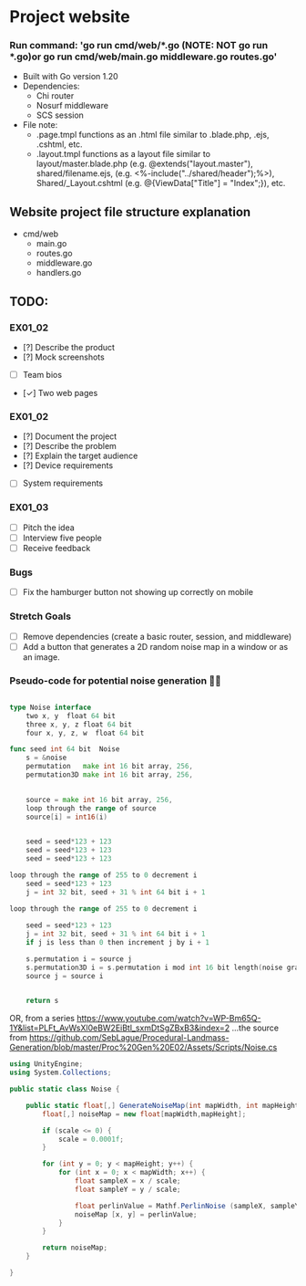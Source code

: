 # Project website
### Run command: 'go run cmd/web/*.go (NOTE: NOT go run *.go)or go run cmd/web/main.go middleware.go routes.go'
- Built with Go version 1.20
- Dependencies:
    * Chi router
    * Nosurf middleware
    * SCS session
- File note: 
    * .page.tmpl functions as an .html file similar to .blade.php, .ejs, .cshtml, etc.
    * .layout.tmpl functions as a layout file similar to layout/master.blade.php (e.g. @extends("layout.master"), shared/filename.ejs, (e.g. <%-include("../shared/header");%>), Shared/_Layout.cshtml (e.g. @{ViewData["Title"] = "Index";}), etc.

## Website project file structure explanation
- cmd/web
	* main.go
	* routes.go
	* middleware.go
	* handlers.go

## TODO:

### EX01_02
- [?] Describe the product
- [?] Mock screenshots
- [ ] Team bios
- [✓] Two web pages

### EX01_02
- [?] Document the project
- [?] Describe the problem
- [?] Explain the target audience
- [?] Device requirements
- [ ] System requirements
  
### EX01_03
- [ ] Pitch the idea
- [ ] Interview five people
- [ ] Receive feedback

### Bugs
- [ ] Fix the hamburger button not showing up correctly on mobile

### Stretch Goals
- [ ] Remove dependencies (create a basic router, session, and middleware)
- [ ] Add a button that generates a 2D random noise map in a window or as an image.

### Pseudo-code for potential noise generation 🤷‍♂️
```go

type Noise interface 
	two x, y  float 64 bit
	three x, y, z float 64 bit
	four x, y, z, w  float 64 bit

func seed int 64 bit  Noise 
	s = &noise
	permutation	  make int 16 bit array, 256,
	permutation3D make int 16 bit array, 256,
	

	source = make int 16 bit array, 256,
	loop through the range of source
	source[i] = int16(i)
	

	seed = seed*123 + 123
	seed = seed*123 + 123
	seed = seed*123 + 123

loop through the range of 255 to 0 decrement i
	seed = seed*123 + 123
    j = int 32 bit, seed + 31 % int 64 bit i + 1

loop through the range of 255 to 0 decrement i
	
	seed = seed*123 + 123
    j = int 32 bit, seed + 31 % int 64 bit i + 1
    if j is less than 0 then increment j by i + 1

	s.permutation i = source j
    s.permutation3D i = s.permutation i mod int 16 bit length(noise gradient) divided by 3 multiplied by 3
    source j = source i
	

	return s

```

OR, from a series https://www.youtube.com/watch?v=WP-Bm65Q-1Y&list=PLFt_AvWsXl0eBW2EiBtl_sxmDtSgZBxB3&index=2
...the source from https://github.com/SebLague/Procedural-Landmass-Generation/blob/master/Proc%20Gen%20E02/Assets/Scripts/Noise.cs

```c#
using UnityEngine;
using System.Collections;

public static class Noise {

	public static float[,] GenerateNoiseMap(int mapWidth, int mapHeight, float scale) {
		float[,] noiseMap = new float[mapWidth,mapHeight];

		if (scale <= 0) {
			scale = 0.0001f;
		}

		for (int y = 0; y < mapHeight; y++) {
			for (int x = 0; x < mapWidth; x++) {
				float sampleX = x / scale;
				float sampleY = y / scale;

				float perlinValue = Mathf.PerlinNoise (sampleX, sampleY);
				noiseMap [x, y] = perlinValue;
			}
		}

		return noiseMap;
	}

}
```
